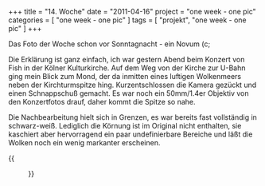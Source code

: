+++
title = "14. Woche"
date = "2011-04-16"
project = "one week - one pic"
categories = [ "one week - one pic" ]
tags = [ "projekt", "one week - one pic" ]
+++

Das Foto der Woche schon vor Sonntagnacht - ein Novum (c;

Die Erklärung ist ganz einfach, ich war gestern Abend beim Konzert von Fish in der Kölner Kulturkirche. Auf dem Weg von der Kirche zur U-Bahn ging mein Blick zum Mond, der da inmitten eines luftigen Wolkenmeers neben der Kirchturmspitze hing. Kurzentschlossen die Kamera gezückt und einen Schnappschuß gemacht. Es war noch ein 50mm/1.4er Objektiv von den Konzertfotos drauf, daher kommt die Spitze so nahe.

Die Nachbearbeitung hielt sich in Grenzen, es war bereits fast vollständig in schwarz-weiß. Lediglich die Körnung ist im Original nicht enthalten, sie kaschiert aber hervorragend ein paar undefinierbare Bereiche und läßt die Wolken noch ein wenig markanter erscheinen.

{{<figure src="/images/1week1pic/20110415-211841-045.jpg" title="Full moon">}}
